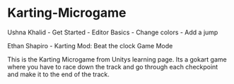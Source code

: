 # Karting-Microgame

Ushna Khalid 
             - Get Started
             - Editor Basics
             - Change colors
             - Add a jump
             
Ethan Shapiro 
             - Karting Mod: Beat the clock Game Mode
             
             
             
This is the Karting Microgame from Unitys learning page. Its a gokart game where you have to race down the track and go through each checkpoint and make it to the end of the track.
